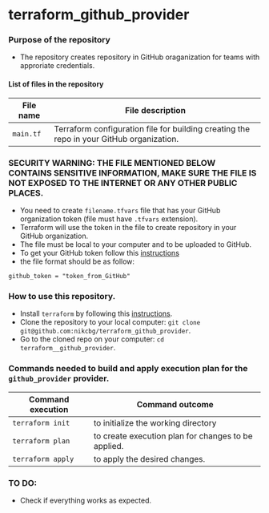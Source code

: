 # terraform_github_provider

### Purpose of the repository 
- The repository creates repository in GitHub oraganization for teams with approriate credentials. 

#### List of files in the repository

File name                            | File description 
------------------------------------ | --------------------------------------------------------------
`main.tf` | Terraform configuration file for building creating the repo in your GitHub organization.


### SECURITY WARNING: THE FILE MENTIONED BELOW CONTAINS SENSITIVE INFORMATION, MAKE SURE THE FILE IS NOT EXPOSED TO THE INTERNET OR ANY OTHER PUBLIC PLACES.
- You need to create `filename.tfvars` file that has your GitHub organization token (file must have `.tfvars` extension). 
- Terraform will use the token in the file to create repository in your GitHub organization.
- The file must be local to your computer and to be uploaded to GitHub.
- To get your GitHub token follow this [instructions](https://help.github.com/articles/creating-a-personal-access-token-for-the-command-line/)
- the file format should be as follow:

```
github_token = "token_from_GitHub"

```

### How to use this repository. 
- Install `terraform` by following this [instructions](https://www.terraform.io/intro/getting-started/install.html).
- Clone the repository to your local computer: `git clone git@github.com:nikcbg/terraform_github_provider`.
- Go to the cloned repo on your computer: `cd terraform__github_provider`.

### Commands needed to build and apply execution plan for the `github_provider` provider.

Command execution                    | Command outcome
------------------------------------ | --------------------------------------------------------------
`terraform init` | to initialize the working directory 
`terraform plan` | to create execution plan for changes to be applied. 
`terraform apply` | to apply the desired changes. 


### TO DO: 
- Check if everything works as expected. 
